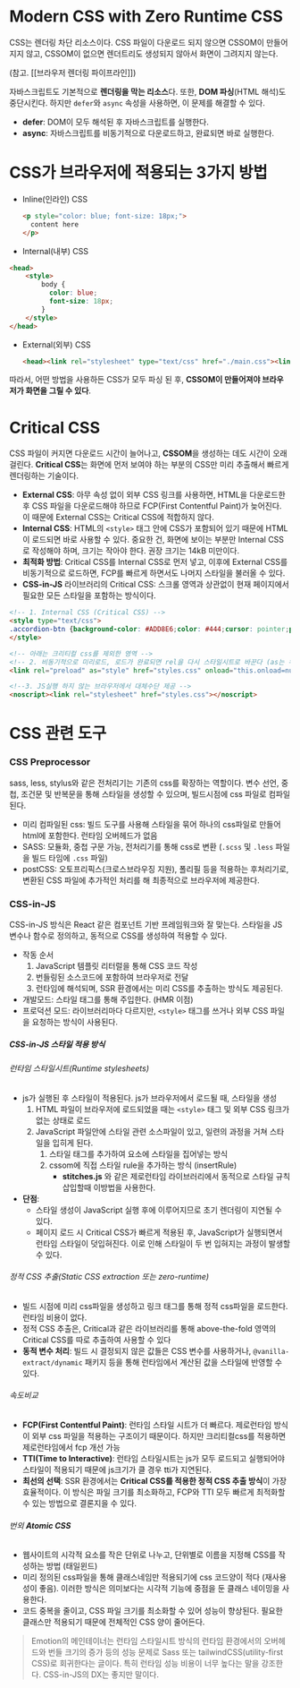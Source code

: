 

# Modern CSS with Zero Runtime CSS

CSS는 렌더링 차단 리소스이다. CSS 파일이 다운로드 되지 않으면 CSSOM이 만들어지지 않고, CSSOM이 없으면 렌더트리도 생성되지 않아서 화면이 그려지지 않는다. 

(참고. [[브라우저 렌더링 파이프라인]])

자바스크립트도 기본적으로 **렌더링을 막는 리소스**다. 또한, **DOM 파싱**(HTML 해석)도 중단시킨다. 하지만 `defer`와 `async` 속성을 사용하면, 이 문제를 해결할 수 있다.

- **defer**: DOM이 모두 해석된 후 자바스크립트를 실행한다.
- **async**: 자바스크립트를 비동기적으로 다운로드하고, 완료되면 바로 실행한다.

# **CSS가 브라우저에 적용되는 3가지 방법**

- Inline(인라인) CSS
    
    ```html
    <p style="color: blue; font-size: 18px;">
      content here
    </p>
    ```
    
- Internal(내부) CSS
    
```html
<head>
	<style>
		body {
		  color: blue;
		  font-size: 18px;
		}
	</style>
</head>
```
    
- External(외부) CSS
    
    ```html
    <head><link rel="stylesheet" type="text/css" href="./main.css"><link rel="stylesheet" type="text/css" href="../side/side.css"></head>
    ```
    

따라서, 어떤 방법을 사용하든 CSS가 모두 파싱 된 후, **CSSOM이 만들어져야 브라우저가 화면을 그릴 수 있다**.

# **Critical CSS**

CSS 파일이 커지면 다운로드 시간이 늘어나고, **CSSOM**을 생성하는 데도 시간이 오래 걸린다. **Critical CSS**는 화면에 먼저 보여야 하는 부분의 CSS만 미리 추출해서 빠르게 렌더링하는 기술이다.

- **External CSS**: 아무 속성 없이 외부 CSS 링크를 사용하면, HTML을 다운로드한 후 CSS 파일을 다운로드해야 하므로 FCP(First Contentful Paint)가 늦어진다. 이 때문에 External CSS는 Critical CSS에 적합하지 않다.
- **Internal CSS**: HTML의 `<style>` 태그 안에 CSS가 포함되어 있기 때문에 HTML이 로드되면 바로 사용할 수 있다. 중요한 건, 화면에 보이는 부분만 Internal CSS로 작성해야 하며, 크기는 작아야 한다. 권장 크기는 14kB 미만이다.
- **최적화 방법**: Critical CSS를 Internal CSS로 먼저 넣고, 이후에 External CSS를 비동기적으로 로드하면, FCP를 빠르게 하면서도 나머지 스타일을 불러올 수 있다.
- **CSS-in-JS** 라이브러리의 Critical CSS: 스크롤 영역과 상관없이 현재 페이지에서 필요한 모든 스타일을 포함하는 방식이다.

```html
<!-- 1. Internal CSS (Critical CSS) -->
<style type="text/css"> 
.accordion-btn {background-color: #ADD8E6;color: #444;cursor: pointer;padding: 18px;width: 100%;border: none;text-align: left;outline: none;font-size: 15px;transition: 0.4s;}.container {padding: 0 18px;display: none;background-color: white;overflow: hidden;}h1 {word-spacing: 5px;color: blue;font-weight: bold;text-align: center;}
</style>

<!-- 아래는 크리티컬 css를 제외한 영역 -->
<!-- 2. 비동기적으로 미리로드, 로드가 완료되면 rel을 다시 스타일시트로 바꾼다 (as는 우선순위표현) -->
<link rel="preload" as="style" href="styles.css" onload="this.onload=null;this.rel='stylesheet'">

<!--3. JS실행 하지 않는 브라우저에서 대체수단 제공 -->
<noscript><link rel="stylesheet" href="styles.css"></noscript>
```


# CSS 관련 도구

### CSS Preprocessor

sass, less, stylus와 같은 전처리기는 기존의 css를 확장하는 역할이다. 변수 선언, 중첩, 조건문 및 반복문을 통해 스타일을 생성할 수 있으며, 빌드시점에 css 파일로 컴파일 된다.

- 미리 컴파일된 css: 빌드 도구를 사용해 스타일을 묶어 하나의 css파일로 만들어 html에 포함한다. 런타임 오버헤드가 없음
- SASS: 모듈화, 중첩 구문 가능, 전처리기를 통해 css로 변환 (`.scss` 및 `.less` 파일을 빌드 타임에 `.css` 파일)
- postCSS: 오토프리픽스(크로스브라우징 지원), 폴리필 등을 적용하는 후처리기로, 변환된 CSS 파일에 추가적인 처리를 해 최종적으로 브라우저에 제공한다.

### CSS-in-JS

CSS-in-JS 방식은 React 같은 컴포넌트 기반 프레임워크와 잘 맞는다. 스타일을 JS 변수나 함수로 정의하고, 동적으로 CSS를 생성하여 적용할 수 있다.

- 작동 순서
    1. JavaScript 템플릿 리터럴을 통해 CSS 코드 작성
    2. 번들링된 소스코드에 포함하여 브라우저로 전달
    3. 런타임에 해석되며, SSR 환경에서는 미리 CSS를 추출하는 방식도 제공된다.
- 개발모드: 스타일 태그를 통해 주입한다. (HMR 이점)
- 프로덕션 모드: 라이브러리마다 다르지만, `<style>` 태그를 쓰거나 외부 CSS 파일을 요청하는 방식이 사용된다.

##### CSS-in-JS 스타일 적용 방식

###### 런타임 스타일시트(Runtime stylesheets)
- js가 실행된 후 스타일이 적용된다. js가 브라우저에서 로드될 때, 스타일을 생성
    1. HTML 파일이 브라우저에 로드되었을 때는 `<style>` 태그 및 외부 CSS 링크가 없는 상태로 로드
    2. JavaScript 파일안에 스타일 관련 소스파일이 있고, 일련의 과정을 거쳐 스타일을 입히게 된다.
        1. 스타일 태그를 추가하여 요소에 스타일을 집어넣는 방식
        2. cssom에 직접 스타일 rule을 추가하는 방식 (insertRule)
            - **stitches.js** 와 같은 제로런타임 라이브러리에서 동적으로 스타일 규칙 삽입할때 이방법을 사용한다.
- **단점**:
    - 스타일 생성이 JavaScript 실행 후에 이루어지므로 초기 렌더링이 지연될 수 있다.
    - 페이지 로드 시 Critical CSS가 빠르게 적용된 후, JavaScript가 실행되면서 런타임 스타일이 덧입혀진다. 이로 인해 스타일이 두 번 입혀지는 과정이 발생할 수 있다.

###### 정적 CSS 추출(Static CSS extraction 또는 zero-runtime)

- 빌드 시점에 미리 css파일을 생성하고 링크 태그를 통해 정적 css파일을 로드한다. 런타임 비용이 없다.
- 정적 CSS 추출은, Critical과 같은 라이브러리를 통해 above-the-fold 영역의 Critical CSS를 따로 추출하여 사용할 수 있다
- **동적 변수 처리**: 빌드 시 결정되지 않은 값들은 CSS 변수를 사용하거나, `@vanilla-extract/dynamic` 패키지 등을 통해 런타임에서 계산된 값을 스타일에 반영할 수 있다.

###### 속도비교

- **FCP(First Contentful Paint)**: 런타임 스타일 시트가 더 빠르다. 제로런타임 방식이 외부 css 파일을 적용하는 구조이기 때문이다. 하지만 크리티컬css를 적용하면 제로런타임에서 fcp 개선 가능
- **TTI(Time to Interactive)**: 런타임 스타일시트는 js가 모두 로드되고 실행되어야 스타일이 적용되기 때문에 js크기가 클 경우 tti가 지연된다.
- **최선의 선택**: SSR 환경에서는 **Critical CSS를 적용한 정적 CSS 추출 방식**이 가장 효율적이다. 이 방식은 파일 크기를 최소화하고, FCP와 TTI 모두 빠르게 최적화할 수 있는 방법으로 결론지을 수 있다.

###### 번외 **Atomic CSS**

- 웹사이트의 시각적 요소를 작은 단위로 나누고, 단위별로 이름을 지정해 CSS를 작성하는 방법 (태일윈드)
- 미리 정의된 css파일을 통해 클래스네임만 적용되기에 css 코드양이 적다 (재사용성이 좋음). 이러한 방식은 의미보다는 시각적 기능에 중점을 둔 클래스 네이밍을 사용한다.
- 코드 중복을 줄이고, CSS 파일 크기를 최소화할 수 있어 성능이 향상된다. 필요한 클래스만 적용되기 때문에 전체적인 CSS 양이 줄어든다.

> Emotion의 메인테이너는 런타임 스타일시트 방식의 런타임 환경에서의 오버헤드와 번들 크기의 증가 등의 성능 문제로 Sass 또는 tailwindCSS(utility-first CSS)로 회귀한다는 글이다. 특히 런타임 성능 비용이 너무 높다는 말을 강조한다. CSS-in-JS의 DX는 좋지만 말이다.